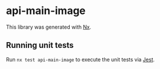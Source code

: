 # api-main-image

This library was generated with [Nx](https://nx.dev).

## Running unit tests

Run `nx test api-main-image` to execute the unit tests via [Jest](https://jestjs.io).
